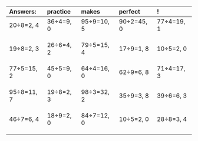 | Answers: | practice | makes | perfect | ! |
| :--- | :--- | :--- | :--- | :--- |
| 20÷8=2, 4 | 36÷4=9, 0 | 95÷9=10, 5 | 90÷2=45, 0 | 77÷4=19, 1 | 
|   |   |   |   |   | 
|   |   |   |   |   | 
|   |   |   |   |   | 
| 19÷8=2, 3 | 26÷6=4, 2 | 79÷5=15, 4 | 17÷9=1, 8 | 10÷5=2, 0 | 
|   |   |   |   |   | 
|   |   |   |   |   | 
|   |   |   |   |   | 
| 77÷5=15, 2 | 45÷5=9, 0 | 64÷4=16, 0 | 62÷9=6, 8 | 71÷4=17, 3 | 
|   |   |   |   |   | 
|   |   |   |   |   | 
|   |   |   |   |   | 
| 95÷8=11, 7 | 19÷8=2, 3 | 98÷3=32, 2 | 35÷9=3, 8 | 39÷6=6, 3 | 
|   |   |   |   |   | 
|   |   |   |   |   | 
|   |   |   |   |   | 
| 46÷7=6, 4 | 18÷9=2, 0 | 84÷7=12, 0 | 10÷5=2, 0 | 28÷8=3, 4 | 
|   |   |   |   |   | 
|   |   |   |   |   | 
|   |   |   |   |   | 
